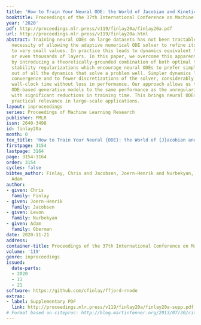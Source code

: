```yaml
---
title: 'How to Train Your Neural ODE: the World of Jacobian and Kinetic Regularization'
booktitle: Proceedings of the 37th International Conference on Machine Learning
year: '2020'
pdf: http://proceedings.mlr.press/v119/finlay20a/finlay20a.pdf
url: http://proceedings.mlr.press/v119/finlay20a.html
abstract: Training neural ODEs on large datasets has not been tractable due to the
  necessity of allowing the adaptive numerical ODE solver to refine its step size
  to very small values. In practice this leads to dynamics equivalent to many hundreds
  or even thousands of layers. In this paper, we overcome this apparent difficulty
  by introducing a theoretically-grounded combination of both optimal transport and
  stability regularizations which encourage neural ODEs to prefer simpler dynamics
  out of all the dynamics that solve a problem well. Simpler dynamics lead to faster
  convergence and to fewer discretizations of the solver, considerably decreasing
  wall-clock time without loss in performance. Our approach allows us to train neural
  ODE-based generative models to the same performance as the unregularized dynamics,
  with significant reductions in training time. This brings neural ODEs closer to
  practical relevance in large-scale applications.
layout: inproceedings
series: Proceedings of Machine Learning Research
publisher: PMLR
issn: 2640-3498
id: finlay20a
month: 0
tex_title: 'How to Train Your Neural {ODE}: the World of {J}acobian and Kinetic Regularization'
firstpage: 3154
lastpage: 3164
page: 3154-3164
order: 3154
cycles: false
bibtex_author: Finlay, Chris and Jacobsen, Joern-Henrik and Nurbekyan, Levon and Oberman,
  Adam
author:
- given: Chris
  family: Finlay
- given: Joern-Henrik
  family: Jacobsen
- given: Levon
  family: Nurbekyan
- given: Adam
  family: Oberman
date: 2020-11-21
address: 
container-title: Proceedings of the 37th International Conference on Machine Learning
volume: '119'
genre: inproceedings
issued:
  date-parts:
  - 2020
  - 11
  - 21
software: https://github.com/cfinlay/ffjord-rnode
extras:
- label: Supplementary PDF
  link: http://proceedings.mlr.press/v119/finlay20a/finlay20a-supp.pdf
# Format based on citeproc: http://blog.martinfenner.org/2013/07/30/citeproc-yaml-for-bibliographies/
---
```

